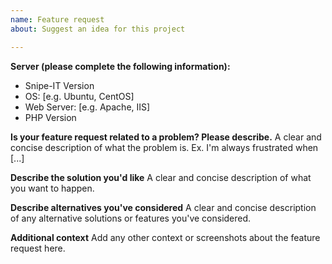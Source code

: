```yaml
---
name: Feature request
about: Suggest an idea for this project

---
```


**Server (please complete the following information):**
 - Snipe-IT Version
 - OS: [e.g. Ubuntu, CentOS]
 - Web Server: [e.g. Apache, IIS]
 - PHP Version

**Is your feature request related to a problem? Please describe.**
A clear and concise description of what the problem is. Ex. I'm always frustrated when [...]

**Describe the solution you'd like**
A clear and concise description of what you want to happen.

**Describe alternatives you've considered**
A clear and concise description of any alternative solutions or features you've considered.

**Additional context**
Add any other context or screenshots about the feature request here.
